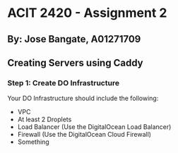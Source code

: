 # ACIT 2420 - Assignment 2
## By: Jose Bangate, A01271709


## Creating Servers using Caddy

### Step 1: Create DO Infrastructure
Your DO Infrastructure should include the following:
- VPC
- At least 2 Droplets
- Load Balancer (Use the DigitalOcean Load Balancer)
- Firewall (Use the DigitalOcean Cloud Firewall)
- Something